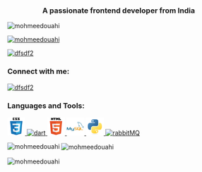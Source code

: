 <h3 align="center">A passionate frontend developer from India</h3>

<p align="left"> <img src="https://komarev.com/ghpvc/?username=mohmeedouahi&label=Profile%20views&color=0e75b6&style=flat" alt="mohmeedouahi" /> </p>

<p align="left"> <a href="https://github.com/ryo-ma/github-profile-trophy"><img src="https://github-profile-trophy.vercel.app/?username=mohmeedouahi" alt="mohmeedouahi" /></a> </p>

<p align="left"> <a href="https://twitter.com/dfsdf2" target="blank"><img src="https://img.shields.io/twitter/follow/dfsdf2?logo=twitter&style=for-the-badge" alt="dfsdf2" /></a> </p>

<h3 align="left">Connect with me:</h3>
<p align="left">
<a href="https://twitter.com/dfsdf2" target="blank"><img align="center" src="https://raw.githubusercontent.com/rahuldkjain/github-profile-readme-generator/master/src/images/icons/Social/twitter.svg" alt="dfsdf2" height="30" width="40" /></a>
</p>

<h3 align="left">Languages and Tools:</h3>
<p align="left"> <a href="https://www.w3schools.com/css/" target="_blank" rel="noreferrer"> <img src="https://raw.githubusercontent.com/devicons/devicon/master/icons/css3/css3-original-wordmark.svg" alt="css3" width="40" height="40"/> </a> <a href="https://dart.dev" target="_blank" rel="noreferrer"> <img src="https://www.vectorlogo.zone/logos/dartlang/dartlang-icon.svg" alt="dart" width="40" height="40"/> </a> <a href="https://www.w3.org/html/" target="_blank" rel="noreferrer"> <img src="https://raw.githubusercontent.com/devicons/devicon/master/icons/html5/html5-original-wordmark.svg" alt="html5" width="40" height="40"/> </a> <a href="https://www.mysql.com/" target="_blank" rel="noreferrer"> <img src="https://raw.githubusercontent.com/devicons/devicon/master/icons/mysql/mysql-original-wordmark.svg" alt="mysql" width="40" height="40"/> </a> <a href="https://www.python.org" target="_blank" rel="noreferrer"> <img src="https://raw.githubusercontent.com/devicons/devicon/master/icons/python/python-original.svg" alt="python" width="40" height="40"/> </a> <a href="https://www.rabbitmq.com" target="_blank" rel="noreferrer"> <img src="https://www.vectorlogo.zone/logos/rabbitmq/rabbitmq-icon.svg" alt="rabbitMQ" width="40" height="40"/> </a> </p>

<p><img align="left" src="https://github-readme-stats.vercel.app/api/top-langs?username=mohmeedouahi&show_icons=true&locale=en&layout=compact" alt="mohmeedouahi" /></p>

<p>&nbsp;<img align="center" src="https://github-readme-stats.vercel.app/api?username=mohmeedouahi&show_icons=true&locale=en" alt="mohmeedouahi" /></p>

<p><img align="center" src="https://github-readme-streak-stats.herokuapp.com/?user=mohmeedouahi&" alt="mohmeedouahi" /></p>
